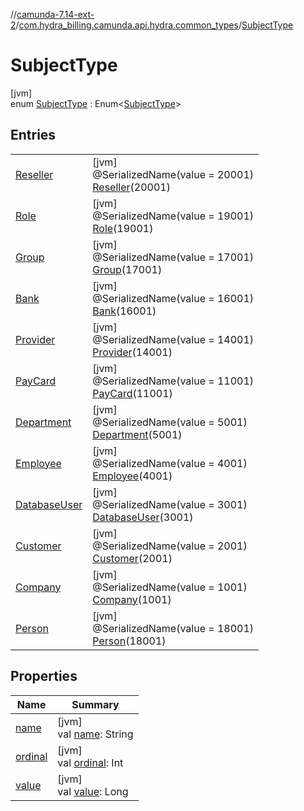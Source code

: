 //[camunda-7.14-ext-2](../../../index.md)/[com.hydra_billing.camunda.api.hydra.common_types](../index.md)/[SubjectType](index.md)

# SubjectType

[jvm]\
enum [SubjectType](index.md) : Enum<[SubjectType](index.md)>

## Entries

| | |
|---|---|
| [Reseller](-reseller/index.md) | [jvm]<br>@SerializedName(value = 20001)<br>[Reseller](-reseller/index.md)(20001) |
| [Role](-role/index.md) | [jvm]<br>@SerializedName(value = 19001)<br>[Role](-role/index.md)(19001) |
| [Group](-group/index.md) | [jvm]<br>@SerializedName(value = 17001)<br>[Group](-group/index.md)(17001) |
| [Bank](-bank/index.md) | [jvm]<br>@SerializedName(value = 16001)<br>[Bank](-bank/index.md)(16001) |
| [Provider](-provider/index.md) | [jvm]<br>@SerializedName(value = 14001)<br>[Provider](-provider/index.md)(14001) |
| [PayCard](-pay-card/index.md) | [jvm]<br>@SerializedName(value = 11001)<br>[PayCard](-pay-card/index.md)(11001) |
| [Department](-department/index.md) | [jvm]<br>@SerializedName(value = 5001)<br>[Department](-department/index.md)(5001) |
| [Employee](-employee/index.md) | [jvm]<br>@SerializedName(value = 4001)<br>[Employee](-employee/index.md)(4001) |
| [DatabaseUser](-database-user/index.md) | [jvm]<br>@SerializedName(value = 3001)<br>[DatabaseUser](-database-user/index.md)(3001) |
| [Customer](-customer/index.md) | [jvm]<br>@SerializedName(value = 2001)<br>[Customer](-customer/index.md)(2001) |
| [Company](-company/index.md) | [jvm]<br>@SerializedName(value = 1001)<br>[Company](-company/index.md)(1001) |
| [Person](-person/index.md) | [jvm]<br>@SerializedName(value = 18001)<br>[Person](-person/index.md)(18001) |

## Properties

| Name | Summary |
|---|---|
| [name](index.md#1034790309%2FProperties%2F1949605733) | [jvm]<br>val [name](index.md#1034790309%2FProperties%2F1949605733): String |
| [ordinal](index.md#1932141433%2FProperties%2F1949605733) | [jvm]<br>val [ordinal](index.md#1932141433%2FProperties%2F1949605733): Int |
| [value](value.md) | [jvm]<br>val [value](value.md): Long |
